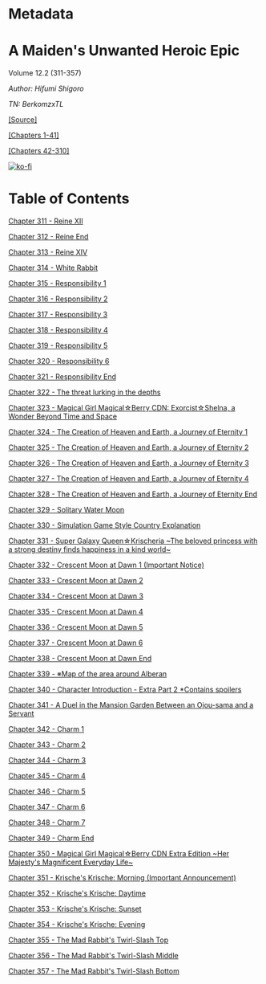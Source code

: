 # Metadata

# A Maiden's Unwanted Heroic Epic  
  
Volume 12.2 (311-357)

_Author:_   _Hifumi Shigoro_

_TN: BerkomzxTL_

[\[Source\]](https://ncode.syosetu.com/n1184em/)

[\[Chapters 1-41\]](https://hecatescorner.wordpress.com/a-maidens-unwanted-heroic-epic/)

[\[Chapters 42-310\]](https://inoveltranslation.com/novels/a8509c16-0da1-4401-a852-14d3995077a9)


[![ko-fi](https://ko-fi.com/img/githubbutton_sm.svg)](https://ko-fi.com/I2I117SQUE)



# Table of Contents

[Chapter 311 - Reine XII](./chapters/Section0001.md)

[Chapter 312 - Reine End](./chapters/Section0002.md)

[Chapter 313 - Reine XIV](./chapters/Section0003.md)

[Chapter 314 - White Rabbit](./chapters/Section0004.md)

[Chapter 315 - Responsibility 1](./chapters/Section0005.md)

[Chapter 316 - Responsibility 2](./chapters/Section0006.md)

[Chapter 317 - Responsibility 3](./chapters/Section0007.md)

[Chapter 318 - Responsibility 4](./chapters/Section0008.md)

[Chapter 319 - Responsibility 5](./chapters/Section0009.md)

[Chapter 320 - Responsibility 6](./chapters/Section0010.md)

[Chapter 321 - Responsibility End](./chapters/Section0011.md)

[Chapter 322 - The threat lurking in the depths](./chapters/Section0012.md)

[Chapter 323 - Magical Girl Magical☆Berry CDN: Exorcist☆Shelna, a Wonder Beyond Time and Space](./chapters/Section0013.md)

[Chapter 324 - The Creation of Heaven and Earth, a Journey of Eternity 1](./chapters/Section0014.md)

[Chapter 325 - The Creation of Heaven and Earth, a Journey of Eternity 2](./chapters/Section0015.md)

[Chapter 326 - The Creation of Heaven and Earth, a Journey of Eternity 3](./chapters/Section0016.md)

[Chapter 327 - The Creation of Heaven and Earth, a Journey of Eternity 4](./chapters/Section0017.md)

[Chapter 328 - The Creation of Heaven and Earth, a Journey of Eternity End](./chapters/Section0018.md)

[Chapter 329 - Solitary Water Moon](./chapters/Section0019.md)

[Chapter 330 - Simulation Game Style Country Explanation](./chapters/Section0020.md)

[Chapter 331 - Super Galaxy Queen☆Krischeria ~The beloved princess with a strong destiny finds happiness in a kind world~](./chapters/Section0021.md)

[Chapter 332 - Crescent Moon at Dawn 1 (Important Notice)](./chapters/Section0022.md)

[Chapter 333 - Crescent Moon at Dawn 2](./chapters/Section0023.md)

[Chapter 334 - Crescent Moon at Dawn 3](./chapters/Section0024.md)

[Chapter 335 - Crescent Moon at Dawn 4](./chapters/Section0025.md)

[Chapter 336 - Crescent Moon at Dawn 5](./chapters/Section0026.md)

[Chapter 337 - Crescent Moon at Dawn 6](./chapters/Section0027.md)

[Chapter 338 - Crescent Moon at Dawn End](./chapters/Section0028.md)

[Chapter 339 - ※Map of the area around Alberan](./chapters/Section0029.md)

[Chapter 340 - Character Introduction - Extra Part 2 \*Contains spoilers](./chapters/Section0030.md)

[Chapter 341 - A Duel in the Mansion Garden Between an Ojou-sama and a Servant](./chapters/Section0031.md)

[Chapter 342 - Charm 1](./chapters/Section0032.md)

[Chapter 343 - Charm 2](./chapters/Section0033.md)

[Chapter 344 - Charm 3](./chapters/Section0034.md)

[Chapter 345 - Charm 4](./chapters/Section0035.md)

[Chapter 346 - Charm 5](./chapters/Section0036.md)

[Chapter 347 - Charm 6](./chapters/Section0037.md)

[Chapter 348 - Charm 7](./chapters/Section0038.md)

[Chapter 349 - Charm End](./chapters/Section0039.md)

[Chapter 350 - Magical Girl Magical☆Berry CDN Extra Edition ~Her Majesty's Magnificent Everyday Life~](./chapters/Section0040.md)

[Chapter 351 - Krische's Krische: Morning (Important Announcement)](./chapters/Section0041.md)

[Chapter 352 - Krische's Krische: Daytime](./chapters/Section0042.md)

[Chapter 353 - Krische's Krische: Sunset](./chapters/Section0043.md)

[Chapter 354 - Krische's Krische: Evening](./chapters/Section0044.md)

[Chapter 355 - The Mad Rabbit's Twirl-Slash Top](./chapters/Section0045.md)

[Chapter 356 - The Mad Rabbit's Twirl-Slash Middle](./chapters/Section0046.md)

[Chapter 357 - The Mad Rabbit's Twirl-Slash Bottom](./chapters/Section0047.md)